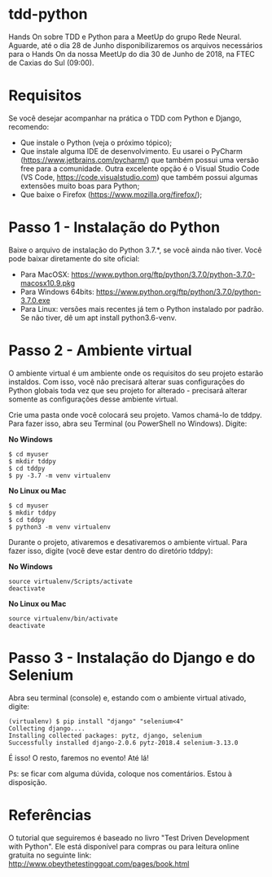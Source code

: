 # tdd-python
Hands On sobre TDD e Python para a MeetUp do grupo Rede Neural.
Aguarde, até o dia 28 de Junho disponibilizaremos os arquivos necessários para o Hands On da nossa MeetUp do dia 30 de Junho de 2018, na FTEC de Caxias do Sul (09:00).

# Requisitos

Se você desejar acompanhar na prática o TDD com Python e Django, recomendo:
* Que instale o Python (veja o próximo tópico);
* Que instale alguma IDE de desenvolvimento. Eu usarei o PyCharm (https://www.jetbrains.com/pycharm/) que também possui uma versão free para a comunidade. Outra excelente opção é o Visual Studio Code (VS Code, https://code.visualstudio.com) que também possui algumas extensões muito boas para Python;
* Que baixe o Firefox (https://www.mozilla.org/firefox/);


# Passo 1 - Instalação do Python

Baixe o arquivo de instalação do Python 3.7.*, se você ainda não tiver. Você pode baixar diretamente do site oficial:
* Para MacOSX: https://www.python.org/ftp/python/3.7.0/python-3.7.0-macosx10.9.pkg
* Para Windows 64bits: https://www.python.org/ftp/python/3.7.0/python-3.7.0.exe
* Para Linux: versões mais recentes já tem o Python instalado por padrão. Se não tiver, dê um apt install python3.6-venv.

# Passo 2 - Ambiente virtual

O ambiente virtual é um ambiente onde os requisitos do seu projeto estarão instaldos. Com isso, você não precisará alterar suas configurações do Python globais toda vez que seu projeto for alterado - precisará alterar somente as configurações desse ambiente virtual.

Crie uma pasta onde você colocará seu projeto. Vamos chamá-lo de tddpy. Para fazer isso, abra seu Terminal (ou PowerShell no Windows). Digite:

**No Windows**
```
$ cd myuser
$ mkdir tddpy
$ cd tddpy
$ py -3.7 -m venv virtualenv
```
**No Linux ou Mac**
```
$ cd myuser
$ mkdir tddpy
$ cd tddpy
$ python3 -m venv virtualenv
```

Durante o projeto, ativaremos e desativaremos o ambiente virtual. Para fazer isso, digite (você deve estar dentro do diretório tddpy):

**No Windows**
```
source virtualenv/Scripts/activate
deactivate
```

**No Linux ou Mac**
```
source virtualenv/bin/activate
deactivate
```

# Passo 3 - Instalação do Django e do Selenium
Abra seu terminal (console) e, estando com o ambiente virtual ativado, digite:

```
(virtualenv) $ pip install "django" "selenium<4"
Collecting django....
Installing collected packages: pytz, django, selenium
Successfully installed django-2.0.6 pytz-2018.4 selenium-3.13.0
```

É isso! O resto, faremos no evento! Até lá!

Ps: se ficar com alguma dúvida, coloque nos comentários. Estou à disposição.

# Referências

O tutorial que seguiremos é baseado no livro "Test Driven Development with Python". Ele está disponível para compras ou para leitura online gratuita no seguinte link: http://www.obeythetestinggoat.com/pages/book.html

